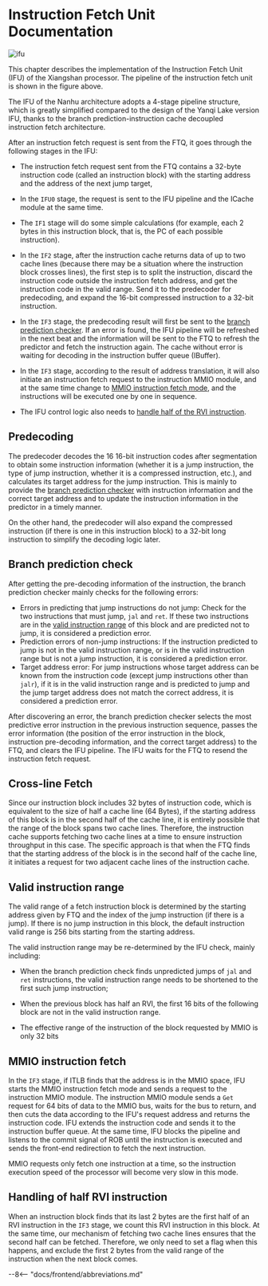 # Instruction Fetch Unit Documentation
![ifu](../figs/frontend/IFU.png)

This chapter describes the implementation of the Instruction Fetch Unit (IFU) of the Xiangshan processor. The pipeline of the instruction fetch unit is shown in the figure above.

The IFU of the Nanhu architecture adopts a 4-stage pipeline structure, which is greatly simplified compared to the design of the Yanqi Lake version IFU, thanks to the branch prediction-instruction cache decoupled instruction fetch architecture.

After an instruction fetch request is sent from the FTQ, it goes through the following stages in the IFU:

- The instruction fetch request sent from the FTQ contains a 32-byte instruction code (called an instruction block) with the starting address and the address of the next jump target,

- In the `IFU0` stage, the request is sent to the IFU pipeline and the ICache module at the same time.

- The `IF1` stage will do some simple calculations (for example, each 2 bytes in this instruction block, that is, the PC of each possible instruction).
- In the `IF2` stage, after the instruction cache returns data of up to two cache lines (because there may be a situation where the instruction block crosses lines), the first step is to split the instruction, discard the instruction code outside the instruction fetch address, and get the instruction code in the valid range. Send it to the predecoder for predecoding, and expand the 16-bit compressed instruction to a 32-bit instruction.
- In the `IF3` stage, the predecoding result will first be sent to the [branch prediction checker](#predchecker). If an error is found, the IFU pipeline will be refreshed in the next beat and the information will be sent to the FTQ to refresh the predictor and fetch the instruction again. The cache without error is waiting for decoding in the instruction buffer queue (IBuffer).
- In the `IF3` stage, according to the result of address translation, it will also initiate an instruction fetch request to the instruction MMIO module, and at the same time change to [MMIO instruction fetch mode](#mmiofetch), and the instructions will be executed one by one in sequence.
- The IFU control logic also needs to [handle half of the RVI instruction](#half).


## Predecoding

The predecoder decodes the 16 16-bit instruction codes after segmentation to obtain some instruction information (whether it is a jump instruction, the type of jump instruction, whether it is a compressed instruction, etc.), and calculates its target address for the jump instruction. This is mainly to provide the [branch prediction checker](#predchecker) with instruction information and the correct target address and to update the instruction information in the predictor in a timely manner.

On the other hand, the predecoder will also expand the compressed instruction (if there is one in this instruction block) to a 32-bit long instruction to simplify the decoding logic later.


## Branch prediction check

After getting the pre-decoding information of the instruction, the branch prediction checker mainly checks for the following errors:

- Errors in predicting that jump instructions do not jump: Check for the two instructions that must jump, `jal` and `ret`. If these two instructions are in the [valid instruction range](#validinstr) of this block and are predicted not to jump, it is considered a prediction error.
- Prediction errors of non-jump instructions: If the instruction predicted to jump is not in the valid instruction range, or is in the valid instruction range but is not a jump instruction, it is considered a prediction error.
- Target address error: For jump instructions whose target address can be known from the instruction code (except jump instructions other than `jalr`), if it is in the valid instruction range and is predicted to jump and the jump target address does not match the correct address, it is considered a prediction error.

After discovering an error, the branch prediction checker selects the most predictive error instruction in the previous instruction sequence, passes the error information (the position of the error instruction in the block, instruction pre-decoding information, and the correct target address) to the FTQ, and clears the IFU pipeline. The IFU waits for the FTQ to resend the instruction fetch request.


## Cross-line Fetch

Since our instruction block includes 32 bytes of instruction code, which is equivalent to the size of half a cache line (64 Bytes), if the starting address of this block is in the second half of the cache line, it is entirely possible that the range of the block spans two cache lines. Therefore, the instruction cache supports fetching two cache lines at a time to ensure instruction throughput in this case. The specific approach is that when the FTQ finds that the starting address of the block is in the second half of the cache line, it initiates a request for two adjacent cache lines of the instruction cache.


## Valid instruction range

The valid range of a fetch instruction block is determined by the starting address given by FTQ and the index of the jump instruction (if there is a jump). If there is no jump instruction in this block, the default instruction valid range is 256 bits starting from the starting address.

The valid instruction range may be re-determined by the IFU check, mainly including:

* When the branch prediction check finds unpredicted jumps of `jal` and `ret` instructions, the valid instruction range needs to be shortened to the first such jump instruction;

* When the previous block has half an RVI, the first 16 bits of the following block are not in the valid instruction range.
* The effective range of the instruction of the block requested by MMIO is only 32 bits


## MMIO instruction fetch

In the `IF3` stage, if ITLB finds that the address is in the MMIO space, IFU starts the MMIO instruction fetch mode and sends a request to the instruction MMIO module. The instruction MMIO module sends a `Get` request for 64 bits of data to the MMIO bus, waits for the bus to return, and then cuts the data according to the IFU's request address and returns the instruction code. IFU extends the instruction code and sends it to the instruction buffer queue. At the same time, IFU blocks the pipeline and listens to the commit signal of ROB until the instruction is executed and sends the front-end redirection to fetch the next instruction.

MMIO requests only fetch one instruction at a time, so the instruction execution speed of the processor will become very slow in this mode.


## Handling of half RVI instruction

When an instruction block finds that its last 2 bytes are the first half of an RVI instruction in the `IF3` stage, we count this RVI instruction in this block. At the same time, our mechanism of fetching two cache lines ensures that the second half can be fetched. Therefore, we only need to set a flag when this happens, and exclude the first 2 bytes from the valid range of the instruction when the next block comes.

--8<-- "docs/frontend/abbreviations.md"
